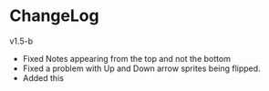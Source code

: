 # ChangeLog

v1.5-b
- Fixed Notes appearing from the top and not the bottom
- Fixed a problem with Up and Down arrow sprites being flipped. 
- Added this